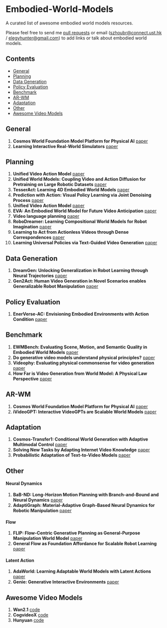 # Embodied-World-Models
A curated list of awesome embodied world models resources.

Please feel free to send me [pull requests](https://github.com/rainbow979/Awesome-Embodied-World-Models/pulls) or email (szhoubr@connect.ust.hk / elegyhunter@gmail.com) to add links or talk about embodied world models.

## Contents

- [General](#general)
- [Planning](#planning)
- [Data Generation](#data-generation)
- [Policy Evaluation](#policy-evaluation)
- [Benchmark](#benchmark)
- [AR-WM](#ar-wm)
- [Adaptation](#adaptation)
- [Other](#other)
- [Awesome Video Models](#awesome-video-models)


## General
1. **Cosmos World Foundation Model Platform for Physical AI** [paper](https://arxiv.org/abs/2501.03575)
2. **Learning Interactive Real-World Simulators** [paper](https://arxiv.org/abs/2310.06114)

## Planning
1. **Unified Video Action Model** [paper](https://arxiv.org/abs/2503.00200)
2. **Unified World Models: Coupling Video and Action Diffusion for Pretraining on Large Robotic Datasets** [paper](https://arxiv.org/abs/2504.02792)
3. **TesserAct: Learning 4D Embodied World Models** [paper](https://arxiv.org/abs/2504.20995)
4. **Prediction with Action: Visual Policy Learning via Joint Denoising Process** [paper](https://arxiv.org/abs/2411.18179)
5. **Unified Video Action Model** [paper](https://arxiv.org/abs/2503.00200)
6. **EVA: An Embodied World Model for Future Video Anticipation** [paper](https://arxiv.org/abs/2410.15461)
7. **Video language planning** [paper](https://arxiv.org/abs/2310.10625)
8. **RoboDreamer: Learning Compositional World Models for Robot Imagination** [paper](https://arxiv.org/abs/2404.12377)
9. **Learning to Act from Actionless Videos through Dense Correspondences** [paper](https://arxiv.org/abs/2310.08576)
10. **Learning Universal Policies via Text-Guided Video Generation** [paper](https://arxiv.org/abs/2302.00111)

## Data Generation
1. **DreamGen: Unlocking Generalization in Robot Learning through Neural Trajectories** [paper](https://arxiv.org/abs/2505.12705)
2. **Gen2Act: Human Video Generation in Novel Scenarios enables Generalizable Robot Manipulation** [paper](https://arxiv.org/abs/2409.16283)

## Policy Evaluation
1. **EnerVerse-AC: Envisioning Embodied Environments with Action Condition** [paper](https://arxiv.org/abs/2505.09723)

## Benchmark
1. **EWMBench: Evaluating Scene, Motion, and Semantic Quality in Embodied World Models** [paper](https://arxiv.org/abs/2505.09694)
2. **Do generative video models understand physical principles?** [paper](https://arxiv.org/abs/2501.09038)
3. **Videophy:
Evaluating physical commonsense for video generation** [paper](https://arxiv.org/abs/2406.03520)
3. **How Far is Video Generation from World Model: A Physical Law Perspective** [paper](https://arxiv.org/abs/2411.02385)

## AR-WM
1. **Cosmos World Foundation Model Platform for Physical AI** [paper](https://arxiv.org/abs/2501.03575)
2. **iVideoGPT: Interactive VideoGPTs are Scalable World Models** [paper](https://arxiv.org/abs/2405.15223)

## Adaptation
1. **Cosmos-Transfer1: Conditional World Generation with Adaptive Multimodal Control** [paper](https://arxiv.org/abs/2503.14492)
2. **Solving New Tasks by Adapting Internet Video Knowledge** [paper](https://arxiv.org/abs/2504.15369)
3. **Probabilistic Adaptation of Text-to-Video Models** [paper](https://arxiv.org/abs/2306.01872)


## Other

#### Neural Dynamics
1. **BaB-ND: Long-Horizon Motion Planning with Branch-and-Bound and Neural Dynamics** [paper](https://arxiv.org/abs/2412.09584)
2. **AdaptiGraph: Material-Adaptive Graph-Based Neural Dynamics for Robotic Manipulation** [paper](https://arxiv.org/abs/2407.07889)

#### Flow
1. **FLIP: Flow-Centric Generative Planning as General-Purpose Manipulation World Model** [paper](https://arxiv.org/abs/2412.08261)
2. **General Flow as Foundation Affordance for Scalable Robot Learning** [paper](https://arxiv.org/abs/2401.11439)

#### Latent Action
1. **AdaWorld: Learning Adaptable World Models with Latent Actions** [paper](https://arxiv.org/abs/2503.18938)
2. **Genie: Generative Interactive Environments** [paper](https://arxiv.org/abs/2402.15391)


## Awesome Video Models
1. **Wan2.1** [code](https://github.com/Wan-Video/Wan2.1)
2. **CogvideoX** [code](https://github.com/THUDM/CogVideo)
3. **Hunyuan** [code](https://github.com/Tencent-Hunyuan/HunyuanVideo)
